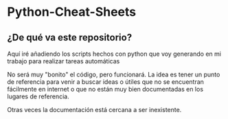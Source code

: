 # Python-Cheat-Sheets

## ¿De qué va este repositorio?

Aquí iré añadiendo los scripts hechos con python que voy generando en mi trabajo para realizar tareas automáticas

No será muy "bonito" el código, pero funcionará. La idea es tener un punto de referencia para venir a buscar ideas o útiles que no se encuentran fácilmente en internet o que no están muy bien documentadas en los lugares de referencia.

Otras veces la documentación está cercana a ser inexistente.
